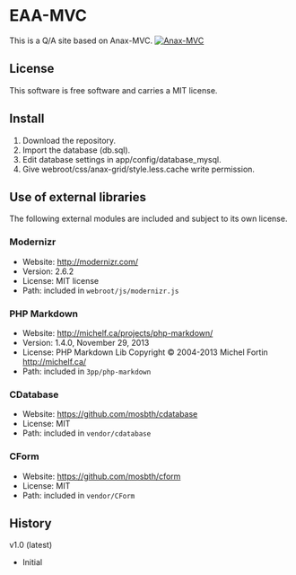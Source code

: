 EAA-MVC
=========

This is a Q/A site based on Anax-MVC.
[![Anax-MVC](https://poser.pugx.org/leaphly/cart-bundle/version.png)](https://packagist.org/packages/anax/mvc)


License
------------------

This software is free software and carries a MIT license.


Install
-----------------------------------
1. Download the repository.
3. Import the database (db.sql).
4. Edit database settings in app/config/database_mysql.
5. Give webroot/css/anax-grid/style.less.cache write permission.


Use of external libraries
-----------------------------------

The following external modules are included and subject to its own license.



### Modernizr
* Website: http://modernizr.com/
* Version: 2.6.2
* License: MIT license
* Path: included in `webroot/js/modernizr.js`



### PHP Markdown
* Website: http://michelf.ca/projects/php-markdown/
* Version: 1.4.0, November 29, 2013
* License: PHP Markdown Lib Copyright © 2004-2013 Michel Fortin http://michelf.ca/
* Path: included in `3pp/php-markdown`

### CDatabase
* Website: https://github.com/mosbth/cdatabase
* License: MIT
* Path: included in `vendor/cdatabase`

### CForm
* Website: https://github.com/mosbth/cform
* License: MIT
* Path: included in `vendor/CForm`


History
-----------------------------------


v1.0 (latest)
* Initial

